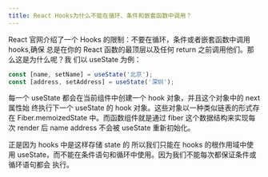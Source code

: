 ```yaml
---
title: React Hooks为什么不能在循环、条件和嵌套函数中调用？
---
```


React 官网介绍了一个 Hooks 的限制：不要在循环，条件或者嵌套函数中调用 hooks,确保
总是在你的 React 函数的最顶层以及任何 return 之前调用他们。那么这是为什么呢？我
们以 useState 为例：

```js
const [name, setName] = useState('北京');
const [address, setAddress] = useState('深圳');
```

每一个 useState 都会在当前组件中创建一个 hook 对象，并且这个对象中的 next 属性始
终执行下一个 useState 的 hook 对象。这些对象以一种类似链表的形式存在
Fiber.memoizedState 中。而函数组件就是通过 fiber 这个数据结构来实现每次 render
后 name address 不会被 useState 重新初始化。

正是因为 hooks 中是这样存储 state 的 所以我们只能在 hooks 的根作用域中使用
useState，而不能在条件语句和循环中使用。因为我们不能每次都保证条件或循环语句都会
执行。
